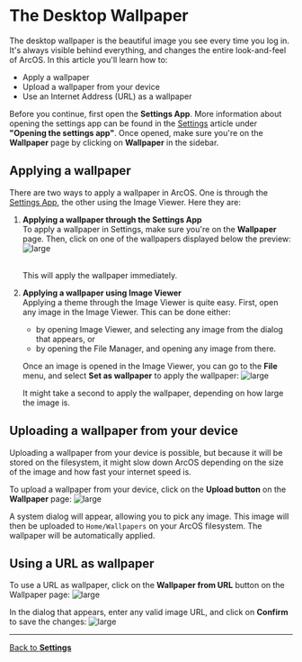 # The Desktop Wallpaper

The desktop wallpaper is the beautiful image you see every time you log in. It's always visible behind everything, and changes the entire look-and-feel of ArcOS. In this article you'll learn how to:

- Apply a wallpaper
- Upload a wallpaper from your device
- Use an Internet Address (URL) as a wallpaper

Before you continue, first open the **Settings App**. More information about opening the settings app can be found in the [Settings](@client/help/Settings.md) article under **"Opening the settings app"**. Once opened, make sure you're on the **Wallpaper** page by clicking on **Wallpaper** in the sidebar.

## Applying a wallpaper

There are two ways to apply a wallpaper in ArcOS. One is through the [Settings App](@client/help/Settings.md), the other using the Image Viewer. Here they are:

1. **Applying a wallpaper through the Settings App** <br/>
   To apply a wallpaper in Settings, make sure you're on the **Wallpaper** page. Then, click on one of the wallpapers displayed below the preview:
   ![large](@client/help/assets/settings-wallpaper-grid.png)

   <br/>
   This will apply the wallpaper immediately.

2. **Applying a wallpaper using Image Viewer** <br/>
   Applying a theme through the Image Viewer is quite easy. First, open any image in the Image Viewer. This can be done either:

   - by opening Image Viewer, and selecting any image from the dialog that appears, or
   - by opening the File Manager, and opening any image from there.

   Once an image is opened in the Image Viewer, you can go to the **File** menu, and select **Set as wallpaper** to apply the wallpaper:
   ![large](@client/help/assets/settings-wallpaper-image-viewer-apply.png)

   It might take a second to apply the wallpaper, depending on how large the image is.

## Uploading a wallpaper from your device

Uploading a wallpaper from your device is possible, but because it will be stored on the filesystem, it might slow down ArcOS depending on the size of the image and how fast your internet speed is.

To upload a wallpaper from your device, click on the **Upload button** on the **Wallpaper** page:
![large](@client/help/assets/settings-wallpaper-upload-button.png)

A system dialog will appear, allowing you to pick any image. This image will then be uploaded to `Home/Wallpapers` on your ArcOS filesystem. The wallpaper will be automatically applied.

## Using a URL as wallpaper

To use a URL as wallpaper, click on the **Wallpaper from URL** button on the Wallpaper page:
![large](@client/help/assets/settings-wallpaper-url-button.png)

In the dialog that appears, enter any valid image URL, and click on **Confirm** to save the changes:
![large](@client/help/assets/settings-wallpaper-url-dialog.png)

---

[Back to **Settings**](@client/help/Settings.md)
